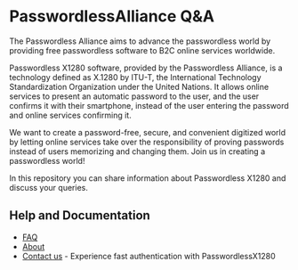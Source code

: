 # PasswordlessAlliance Q&A

The Passwordless Alliance aims to advance the passwordless world by providing free passwordless software to B2C online services worldwide.

Passwordless X1280 software, provided by the Passwordless Alliance, is a technology defined as X.1280 by ITU-T, the International Technology Standardization Organization under the United Nations. It allows online services to present an automatic password to the user, and the user confirms it with their smartphone, instead of the user entering the password and online services confirming it.

We want to create a password-free, secure, and convenient digitized world by letting online services take over the responsibility of proving passwords instead of users memorizing and changing them. Join us in creating a passwordless world!

In this repository you can share information about Passwordless X1280 and discuss your queries.

## Help and Documentation

* [FAQ](https://www.passwordlessalliance.org/en/faq/)
* [About](https://www.passwordlessalliance.org/en/about/) 
* [Contact us](https://www.passwordlessalliance.org/en/become-a-member/) - Experience fast authentication with PasswordlessX1280

